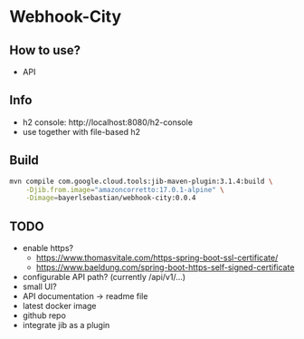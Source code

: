 # Webhook-City

## How to use?

- API

## Info

- h2 console: http://localhost:8080/h2-console
- use together with file-based h2


## Build

```zsh
mvn compile com.google.cloud.tools:jib-maven-plugin:3.1.4:build \
    -Djib.from.image="amazoncorretto:17.0.1-alpine" \
    -Dimage=bayerlsebastian/webhook-city:0.0.4
```


## TODO

- enable https? 
  - https://www.thomasvitale.com/https-spring-boot-ssl-certificate/ 
  - https://www.baeldung.com/spring-boot-https-self-signed-certificate
- configurable API path? (currently /api/v1/...)
- small UI?
- API documentation -> readme file
- latest docker image
- github repo
- integrate jib as a plugin